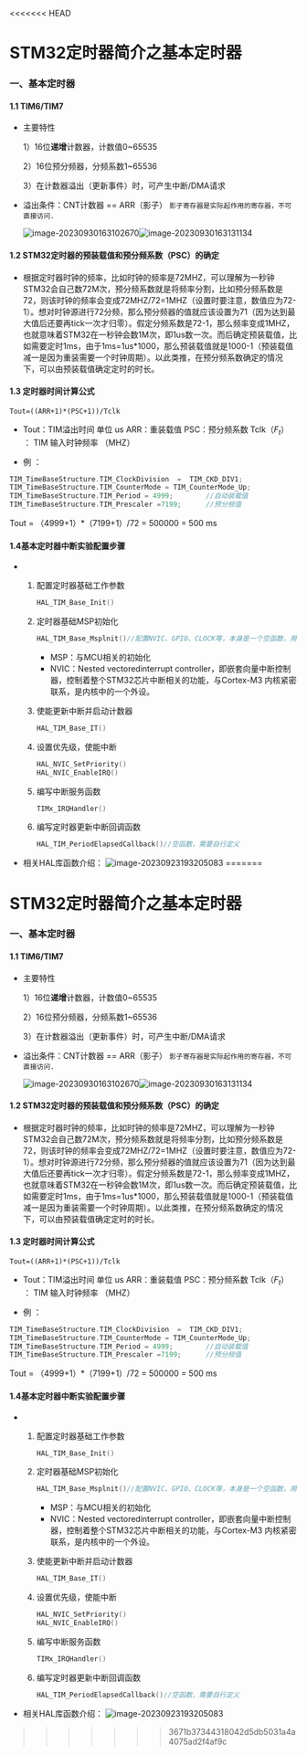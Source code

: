 <<<<<<< HEAD
# STM32定时器简介之基本定时器

### 一、基本定时器

#### 1.1 TIM6/TIM7

* 主要特性

   1）16位**递增**计数器，计数值0~65535

   2）16位预分频器，分频系数1~65536

   3）在计数器溢出（更新事件）时，可产生中断/DMA请求

* 溢出条件：CNT计数器 == ARR（影子）
  ``影子寄存器是实际起作用的寄存器，不可直接访问.``

  ![image-20230930163102670](https://raw.githubusercontent.com/undefined-0/image-store/main/PicGo/202309302149191.png)![image-20230930163131134](https://raw.githubusercontent.com/undefined-0/image-store/main/PicGo/202309302149193.png)
  

#### 1.2 STM32定时器的**预装载值**和**预分频系数**（PSC）的确定

* 根据定时器时钟的频率，比如时钟的频率是72MHZ，可以理解为一秒钟STM32会自己数72M次，预分频系数就是将频率分割，比如预分频系数是72，则该时钟的频率会变成72MHZ/72=1MHZ（设置时要注意，数值应为72-1）。想对时钟源进行72分频，那么预分频器的值就应该设置为71（因为达到最大值后还要再tick一次才归零）。假定分频系数是72-1，那么频率变成1MHZ，也就意味着STM32在一秒钟会数1M次，即1us数一次。而后确定预装载值，比如需要定时1ms，由于1ms=1us*1000，那么预装载值就是1000-1（预装载值减一是因为重装需要一个时钟周期）。以此类推，在预分频系数确定的情况下，可以由预装载值确定定时的时长。

#### 1.3 定时器时间计算公式

```text
Tout=((ARR+1)*(PSC+1))/Tclk
```

* Tout：TIM溢出时间 单位 us
  ARR：重装载值
  PSC：预分频系数
  Tclk（$F_t$） ： TIM 输入时钟频率 （MHZ）

* 例 ：

```c
TIM_TimeBaseStructure.TIM_ClockDivision  =  TIM_CKD_DIV1; 
TIM_TimeBaseStructure.TIM_CounterMode = TIM_CounterMode_Up;
TIM_TimeBaseStructure.TIM_Period = 4999;		//自动装载值
TIM_TimeBaseStructure.TIM_Prescaler =7199;		//预分频值
```

Tout = （4999+1）*（7199+1）/72 = 500000
= 500 ms

#### 1.4基本定时器中断实验配置步骤

* 1. 配置定时器基础工作参数

     ```c
     HAL_TIM_Base_Init()
     ```

  2. 定时器基础MSP初始化

     ```c
     HAL_TIM_Base_Msplnit()//配置NVIC、GPIO、CLOCK等，本身是一个空函数，用于存放相关的初始化代码
     ```

     * MSP：与MCU相关的初始化
     * NVIC：Nested vectoredinterrupt controller，即嵌套向量中断控制器，控制着整个STM32芯片中断相关的功能，与Cortex-M3 内核紧密联系，是内核中的一个外设。

  3. 使能更新中断并启动计数器

     ```C
     HAL_TIM_Base_IT()
     ```

  4. 设置优先级，使能中断

     ```c
     HAL_NVIC_SetPriority()
     HAL_NVIC_EnableIRQ()
     ```

  5. 编写中断服务函数

     ```c
     TIMx_IRQHandler()
     ```

  6. 编写定时器更新中断回调函数

     ```c
     HAL_TIM_PeriodElapsedCallback()//空函数，需要自行定义 
     ```

* 相关HAL库函数介绍：
       ![image-20230923193205083](https://raw.githubusercontent.com/undefined-0/image-store/main/PicGo/202309232056572.png)
=======
# STM32定时器简介之基本定时器

### 一、基本定时器

#### 1.1 TIM6/TIM7

* 主要特性

   1）16位**递增**计数器，计数值0~65535

   2）16位预分频器，分频系数1~65536

   3）在计数器溢出（更新事件）时，可产生中断/DMA请求

* 溢出条件：CNT计数器 == ARR（影子）
  ``影子寄存器是实际起作用的寄存器，不可直接访问.``

  ![image-20230930163102670](https://raw.githubusercontent.com/undefined-0/image-store/main/PicGo/202309302149191.png)![image-20230930163131134](https://raw.githubusercontent.com/undefined-0/image-store/main/PicGo/202309302149193.png)
  

#### 1.2 STM32定时器的**预装载值**和**预分频系数**（PSC）的确定

* 根据定时器时钟的频率，比如时钟的频率是72MHZ，可以理解为一秒钟STM32会自己数72M次，预分频系数就是将频率分割，比如预分频系数是72，则该时钟的频率会变成72MHZ/72=1MHZ（设置时要注意，数值应为72-1）。想对时钟源进行72分频，那么预分频器的值就应该设置为71（因为达到最大值后还要再tick一次才归零）。假定分频系数是72-1，那么频率变成1MHZ，也就意味着STM32在一秒钟会数1M次，即1us数一次。而后确定预装载值，比如需要定时1ms，由于1ms=1us*1000，那么预装载值就是1000-1（预装载值减一是因为重装需要一个时钟周期）。以此类推，在预分频系数确定的情况下，可以由预装载值确定定时的时长。

#### 1.3 定时器时间计算公式

```text
Tout=((ARR+1)*(PSC+1))/Tclk
```

* Tout：TIM溢出时间 单位 us
  ARR：重装载值
  PSC：预分频系数
  Tclk（$F_t$） ： TIM 输入时钟频率 （MHZ）

* 例 ：

```c
TIM_TimeBaseStructure.TIM_ClockDivision  =  TIM_CKD_DIV1; 
TIM_TimeBaseStructure.TIM_CounterMode = TIM_CounterMode_Up;
TIM_TimeBaseStructure.TIM_Period = 4999;		//自动装载值
TIM_TimeBaseStructure.TIM_Prescaler =7199;		//预分频值
```

Tout = （4999+1）*（7199+1）/72 = 500000
= 500 ms

#### 1.4基本定时器中断实验配置步骤

* 1. 配置定时器基础工作参数

     ```c
     HAL_TIM_Base_Init()
     ```

  2. 定时器基础MSP初始化

     ```c
     HAL_TIM_Base_Msplnit()//配置NVIC、GPIO、CLOCK等，本身是一个空函数，用于存放相关的初始化代码
     ```

     * MSP：与MCU相关的初始化
     * NVIC：Nested vectoredinterrupt controller，即嵌套向量中断控制器，控制着整个STM32芯片中断相关的功能，与Cortex-M3 内核紧密联系，是内核中的一个外设。

  3. 使能更新中断并启动计数器

     ```C
     HAL_TIM_Base_IT()
     ```

  4. 设置优先级，使能中断

     ```c
     HAL_NVIC_SetPriority()
     HAL_NVIC_EnableIRQ()
     ```

  5. 编写中断服务函数

     ```c
     TIMx_IRQHandler()
     ```

  6. 编写定时器更新中断回调函数

     ```c
     HAL_TIM_PeriodElapsedCallback()//空函数，需要自行定义 
     ```

* 相关HAL库函数介绍：
       ![image-20230923193205083](https://raw.githubusercontent.com/undefined-0/image-store/main/PicGo/202309232056572.png)
>>>>>>> 3671b37344318042d5db5031a4a4075ad2f4af9c
